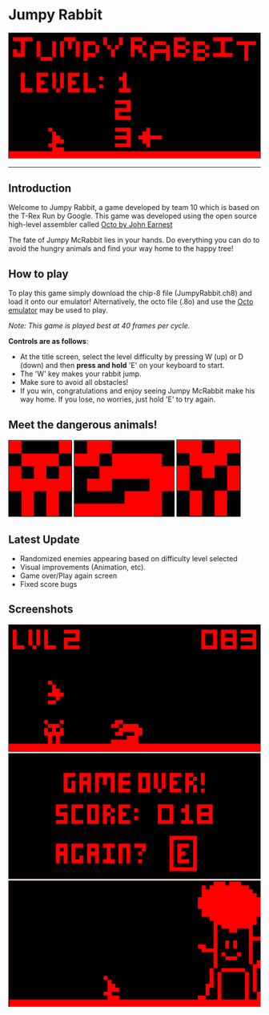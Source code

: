 # **Jumpy Rabbit**

![Jumpy Rabbit](/games/game2/images/jr1.png)
___
## Introduction
Welcome to Jumpy Rabbit, a game developed by team 10 which is based on the T-Rex Run by Google. This game was developed using the open source high-level assembler called [Octo by John Earnest](https://github.com/JohnEarnest/Octo)

The fate of Jumpy McRabbit lies in your hands. Do everything you can do to avoid the hungry animals and find your way home to the happy tree!

## How to play
 To play this game simply download the chip-8 file (JumpyRabbit.ch8) and load it onto our emulator! Alternatively, the octo file (.8o) and use the [Octo emulator](http://johnearnest.github.io/Octo/) may be used to play.

_Note: This game is played best at 40 frames per cycle._

**Controls are as follows**:
- At the title screen, select the level difficulty by pressing W (up) or D (down) and then **press and hold** 'E' on your keyboard to start. 
- The 'W' key makes your rabbit jump.
- Make sure to avoid all obstacles! 
- If you win, congratulations and enjoy seeing Jumpy McRabbit make his way home. If you lose, no worries, just hold 'E' to try again.

## Meet the dangerous animals!
![Enemy1](/games/game2/images/enemy1.png) ![Enemy2](/games/game2/images/enemy2.png) ![Enemy3](/games/game2/images/enemy3.png)

## Latest Update
- Randomized enemies appearing based on difficulty level selected
- Visual improvements (Animation, etc).
- Game over/Play again screen
- Fixed score bugs

## Screenshots
![Jumpy Rabbit](/games/game2/images/jr2.png)
![Jumpy Rabbit](/games/game2/images/jr4.png)
![Jumpy Rabbit](/games/game2/images/jr3.png)

